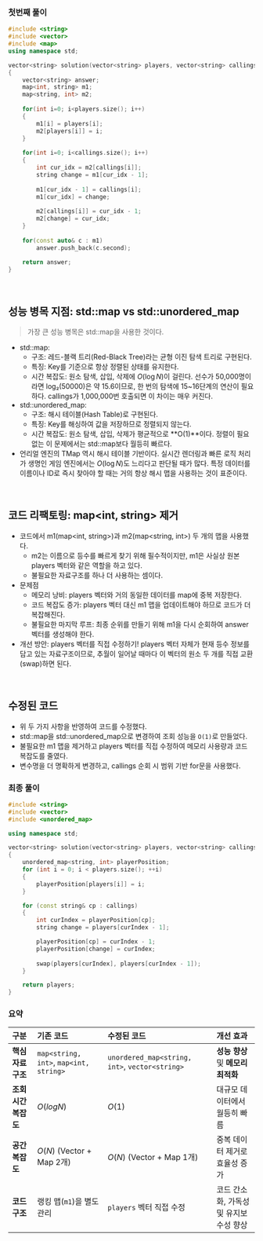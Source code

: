 ### 첫번째 풀이
```cpp
#include <string>
#include <vector>
#include <map>
using namespace std;

vector<string> solution(vector<string> players, vector<string> callings)
{
    vector<string> answer;
    map<int, string> m1;
    map<string, int> m2;
    
    for(int i=0; i<players.size(); i++)
    {
        m1[i] = players[i];
        m2[players[i]] = i;
    }
    
    for(int i=0; i<callings.size(); i++)
    {
        int cur_idx = m2[callings[i]];
        string change = m1[cur_idx - 1];
        
        m1[cur_idx - 1] = callings[i];
        m1[cur_idx] = change;
        
        m2[callings[i]] = cur_idx - 1;
        m2[change] = cur_idx;
    }
    
    for(const auto& c : m1) 
        answer.push_back(c.second);
    
    return answer;
}
```

<br/>

## 성능 병목 지점: std::map vs std::unordered_map
> 가장 큰 성능 병목은 std::map을 사용한 것이다.
- std::map:
  - 구조: 레드-블랙 트리(Red-Black Tree)라는 균형 이진 탐색 트리로 구현된다.
  - 특징: Key를 기준으로 항상 정렬된 상태를 유지한다.
  - 시간 복잡도: 원소 탐색, 삽입, 삭제에 $O(\log N)$이 걸린다. 선수가 50,000명이라면 log₂(50000)은 약 15.6이므로, 한 번의 탐색에 15~16단계의 연산이 필요하다. callings가 1,000,000번 호출되면 이 차이는 매우 커진다.
- std::unordered_map:
  - 구조: 해시 테이블(Hash Table)로 구현된다.
  - 특징: Key를 해싱하여 값을 저장하므로 정렬되지 않는다.
  - 시간 복잡도: 원소 탐색, 삽입, 삭제가 평균적으로 **O(1)**이다. 정렬이 필요 없는 이 문제에서는 std::map보다 월등히 빠르다.
- 언리얼 엔진의 TMap 역시 해시 테이블 기반이다. 실시간 렌더링과 빠른 로직 처리가 생명인 게임 엔진에서는 $O(\log N)$도 느리다고 판단될 때가 많다. 특정 데이터를 이름이나 ID로 즉시 찾아야 할 때는 거의 항상 해시 맵을 사용하는 것이 표준이다.

<br/>

## 코드 리팩토링: map<int, string> 제거
- 코드에서 m1(map<int, string>)과 m2(map<string, int>) 두 개의 맵을 사용했다.
  - m2는 이름으로 등수를 빠르게 찾기 위해 필수적이지만, m1은 사실상 원본 players 벡터와 같은 역할을 하고 있다.
  - 불필요한 자료구조를 하나 더 사용하는 셈이다.
- 문제점
  - 메모리 낭비: players 벡터와 거의 동일한 데이터를 map에 중복 저장한다.
  - 코드 복잡도 증가: players 벡터 대신 m1 맵을 업데이트해야 하므로 코드가 더 복잡해진다.
  - 불필요한 마지막 루프: 최종 순위를 만들기 위해 m1을 다시 순회하여 answer 벡터를 생성해야 한다.
- 개선 방안: players 벡터를 직접 수정하기! players 벡터 자체가 현재 등수 정보를 담고 있는 자료구조이므로, 추월이 일어날 때마다 이 벡터의 원소 두 개를 직접 교환(swap)하면 된다.

<br/>

## 수정된 코드
- 위 두 가지 사항을 반영하여 코드를 수정했다.
- std::map을 std::unordered_map으로 변경하여 조회 성능을 `O(1)`로 만들었다.
- 불필요한 m1 맵을 제거하고 players 벡터를 직접 수정하여 메모리 사용량과 코드 복잡도를 줄였다.
- 변수명을 더 명확하게 변경하고, callings 순회 시 범위 기반 for문을 사용했다.

### 최종 풀이
```cpp
#include <string>
#include <vector>
#include <unordered_map>

using namespace std;

vector<string> solution(vector<string> players, vector<string> callings)
{
    unordered_map<string, int> playerPosition;
    for (int i = 0; i < players.size(); ++i)
    {
        playerPosition[players[i]] = i;
    }

    for (const string& cp : callings)
    {
        int curIndex = playerPosition[cp];
        string change = players[curIndex - 1];

        playerPosition[cp] = curIndex - 1;
        playerPosition[change] = curIndex;
        
        swap(players[curIndex], players[curIndex - 1]);
    }

    return players;
}
```

### 요약

| 구분 | 기존 코드 | 수정된 코드 | 개선 효과 |
| :--- | :--- | :--- | :--- |
| **핵심 자료구조** | `map<string, int>`, `map<int, string>` | `unordered_map<string, int>`, `vector<string>` | **성능 향상** 및 **메모리 최적화** |
| **조회 시간 복잡도** | $O(log N)$ | $O(1)$ | 대규모 데이터에서 월등히 빠름 |
| **공간 복잡도** | $O(N)$ (Vector + Map 2개) | $O(N)$ (Vector + Map 1개) | 중복 데이터 제거로 효율성 증가 |
| **코드 구조** | 랭킹 맵(`m1`)을 별도 관리 | `players` 벡터 직접 수정 | 코드 간소화, 가독성 및 유지보수성 향상 |
